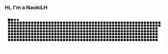 ### Hi, I'm a NaokiLH 

![](https://raw.githubusercontent.com/NaokiLH/NaokiLH/main/assets/github-contribution-grid-snake.svg)